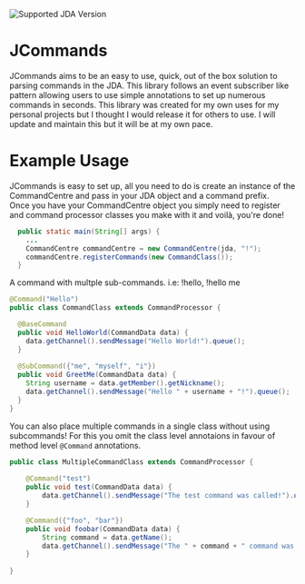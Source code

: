 <p float="left>
  <a href="https://github.com/DV8FromTheWorld/JDA">
    <img alt="Supported JDA Version" src="https://img.shields.io/badge/JDA%20Version-4.3.0__277-green" style="display: inline-block;"/>
  </a>
</p>                                                                                                                                   


# JCommands
JCommands aims to be an easy to use, quick, out of the box solution to parsing commands in the JDA. This library follows an event subscriber like pattern allowing users to use simple annotations to set up numerous commands in seconds.
This library was created for my own uses for my personal projects but I thought I would release it for others to use. I will update and maintain this but it will be at my own pace.
# Example Usage
                                                                                                                                     
JCommands is easy to set up, all you need to do is create an instance of the CommandCentre and pass in your JDA object and a command prefix.          
Once you have your CommandCentre object you simply need to register and command processor classes you make with it and voilà, you're done! 
```java
  public static main(String[] args) {
    ...
    CommandCentre commandCentre = new CommandCentre(jda, "!");
    commandCentre.registerCommands(new CommandClass());
  }

```
A command with multple sub-commands. i.e: !hello, !hello me
```java
@Command("Hello")
public class CommandClass extends CommandProcessor {

  @BaseCommand
  public void HelloWorld(CommandData data) {
    data.getChannel().sendMessage("Hello World!").queue();
  }
                                                
  @SubCommand({"me", "myself", "i"})
  public void GreetMe(CommandData data) {
    String username = data.getMember().getNickname();
    data.getChannel().sendMessage("Hello " + username + "!").queue();
  }
}

```                                
You can also place multiple commands in a single class without using subcommands!
For this you omit the class level annotaions in favour of method level `@Command` annotations.
```java
public class MultipleCommandClass extends CommandProcessor {
    
    @Command("test")
    public void test(CommandData data) {
        data.getChannel().sendMessage("The test command was called!").queue();
    }

    @Command({"foo", "bar"})
    public void foobar(CommandData data) {
        String command = data.getName();
        data.getChannel().sendMessage("The " + command + " command was called!").queue();
    }
    
}
```
